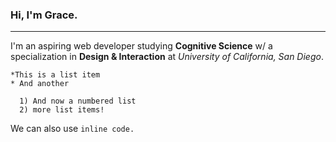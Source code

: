 ### Hi, I'm Grace. ###   
---
I'm an aspiring web developer studying **Cognitive Science** w/ a specialization in **Design & Interaction** at *University of California, San Diego*.

```
*This is a list item
* And another

  1) And now a numbered list
  2) more list items!
```
We can also use `inline code.`
